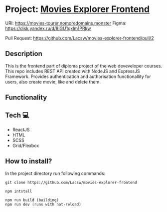 # Project: [Movies Explorer Frontend](https://github.com/Lacsw/movies-explorer-frontend)

URI: https://movies-tourer.nomoredomains.monster
Figma: https://disk.yandex.ru/d/8lGU1qxlm1PRkw

Pull Request: https://github.com/Lacsw/movies-explorer-frontend/pull/2

## Description
This is the frontend part of diploma project of the web deveveloper courses. This repo includes REST API created with NodeJS and ExpressJS Framework. Provides authentication and authorisation functionallity for users, also create movie, like and delete them.

## Functionality


## Tech :computer:

- ReactJS
- HTML
- SCSS
- Grid/Flexbox

## How to install?

In the project directory run following commands:

```
git clone https://github.com/Lacsw/movies-explorer-frontend

npm intstall

npm run build (building)
npm run dev (runs with hot-reload)
```
